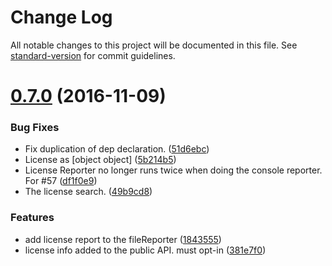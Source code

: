 # Change Log

All notable changes to this project will be documented in this file. See [standard-version](https://github.com/conventional-changelog/standard-version) for commit guidelines.

<a name="0.7.0"></a>
# [0.7.0](https://github.com/bucharest-gold/szero/compare/v0.6.0...v0.7.0) (2016-11-09)


### Bug Fixes

* Fix duplication of dep declaration. ([51d6ebc](https://github.com/bucharest-gold/szero/commit/51d6ebc))
* License as [object object] ([5b214b5](https://github.com/bucharest-gold/szero/commit/5b214b5))
* License Reporter no longer runs twice when doing the console reporter.  For #57 ([df1f0e9](https://github.com/bucharest-gold/szero/commit/df1f0e9))
* The license search. ([49b9cd8](https://github.com/bucharest-gold/szero/commit/49b9cd8))


### Features

* add license report to the fileReporter ([1843555](https://github.com/bucharest-gold/szero/commit/1843555))
* license info added to the public API.  must opt-in ([381e7f0](https://github.com/bucharest-gold/szero/commit/381e7f0))
